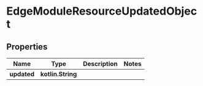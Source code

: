 
# EdgeModuleResourceUpdatedObject

## Properties
Name | Type | Description | Notes
------------ | ------------- | ------------- | -------------
**updated** | **kotlin.String** |  | 



